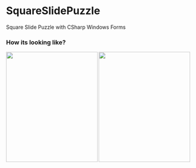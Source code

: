 # SquareSlidePuzzle
Square Slide Puzzle with CSharp Windows Forms 

### How its looking like?

<img width="250" height="300" align="left" src="https://user-images.githubusercontent.com/68808212/234001583-2fa52617-88aa-47fd-a6e4-4ff49ac4a3e3.png">
<img width="250" height="300" src="https://user-images.githubusercontent.com/68808212/234001585-1828a6fc-5c31-466b-abe0-a7852af4c62d.png">
